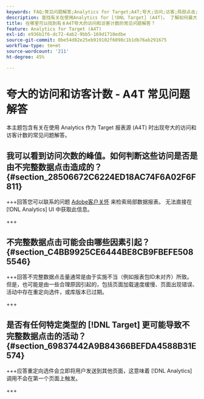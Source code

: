 ```yaml
---
keywords: FAQ;常见问题解答;Analytics for Target;A4T;夸大;访问;访客;局部点击;孤立;孤立项;局部点击
description: 查找有关在使用Analytics for [!DNL Target] (A4T)。 了解如何最大限度地减少“局部数据”。
title: 在哪里可以找到有关A4T夸大的访问和访客计数的常见问题解答？
feature: Analytics for Target (A4T)
exl-id: e936b1f6-dc72-4ab2-9bb5-169d1710edbe
source-git-commit: 0be54d82e25eb919102f6098c1b1db76ab291675
workflow-type: tm+mt
source-wordcount: '211'
ht-degree: 45%

---
```


# 夸大的访问和访客计数 - A4T 常见问题解答

本主题包含有关在使用 Analytics 作为 Target 报表源 (A4T) 时出现夸大的访问和访客计数的常见问题解答。

## 我可以看到访问次数的峰值。如何判断这些访问是否是由不完整数据点击造成的？ {#section_28506672C6224ED18AC74F6A02F6F811}

+++回答您可以联系的问题 [Adobe客户关怀](/help/main/cmp-resources-and-contact-information.md#reference_ACA3391A00EF467B87930A450050077C) 来检索局部数据报表。 无法直接在 [!DNL Analytics] UI 中获取此信息。

+++

## 不完整数据点击可能会由哪些因素引起？ {#section_C4BB9925CE6444BE8CB9FBEFE5085546}

+++回答不完整数据点击量通常是由于实施不当（例如报表包ID未对齐）所致。 但是，也可能是由一些合理原因引起的，包括页面加载速度缓慢、页面出现错误、活动中存在重定向选件，或库版本已过期。

+++

## 是否有任何特定类型的 [!DNL Target] 更可能导致不完整数据点击的活动？ {#section_69837442A9B84366BEFDA4588B31E574}

+++应答重定向选件会立即将用户发送到其他页面，这意味着 [!DNL Analytics] 调用不会在第一个页面上触发。

+++